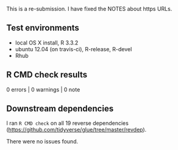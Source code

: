 This is a re-submission. I have fixed the NOTES about https URLs.

## Test environments
* local OS X install, R 3.3.2
* ubuntu 12.04 (on travis-ci), R-release, R-devel
* Rhub

## R CMD check results

0 errors | 0 warnings | 0 note

## Downstream dependencies
I ran `R CMD check` on all 19 reverse dependencies (https://github.com/tidyverse/glue/tree/master/revdep).

There were no issues found.
